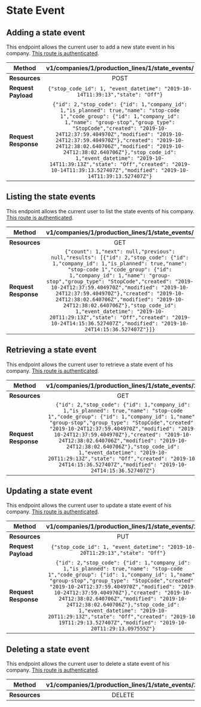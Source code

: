 # State Event

## Adding a state event
This endpoint allows the current user to add a new state event in his company. [This route is authenticated](https://github.com/vision-i40/company_service/tree/master/docs/authentication#authenticated-endpoints).

| **Method**            | v1/companies/1/production_lines/1/state_events/     |
|-----------------------|:---------------------:|
| **Resources**         | POST                   |
| **Request Payload**   | `{"stop_code_id": 1, "event_datetime": "2019-10-14T11:39:13","state": "Off"}` |
| **Request Response**  | `{"id": 2,"stop_code": {"id": 1,"company_id": 1,"is_planned": true,"name": "stop-code 1","code_group": {"id": 1,"company_id": 1,"name": "group-stop","group_type": "StopCode","created": "2019-10-24T12:37:59.404970Z","modified": "2019-10-24T12:37:59.404970Z"},"created": "2019-10-24T12:38:02.640706Z","modified": "2019-10-24T12:38:02.640706Z"},"stop_code_id": 1,"event_datetime": "2019-10-14T11:39:13Z","state": "Off","created": "2019-10-14T11:39:13.527407Z","modified": "2019-10-14T11:39:13.527407Z"}` |


## Listing the state events
This endpoint allows the current user to list the state events of his company. [This route is authenticated](https://github.com/vision-i40/company_service/tree/master/docs/authentication#authenticated-endpoints).

| **Method**            | v1/companies/1/production_lines/1/state_events/     |
|-----------------------|:---------------------:|
| **Resources**         | GET                   |
| **Request Response**  | `{"count": 1,"next": null,"previous": null,"results": [{"id": 2,"stop_code": {"id": 1,"company_id": 1,"is_planned": true,"name": "stop-code 1","code_group": {"id": 1,"company_id": 1,"name": "group-stop","group_type": "StopCode","created": "2019-10-24T12:37:59.404970Z","modified": "2019-10-24T12:37:59.404970Z"},"created": "2019-10-24T12:38:02.640706Z","modified": "2019-10-24T12:38:02.640706Z"},"stop_code_id": 1,"event_datetime": "2019-10-20T11:29:13Z","state": "Off","created": "2019-10-24T14:15:36.527407Z","modified": "2019-10-24T14:15:36.527407Z"}]}` |


## Retrieving a state event
This endpoint allows the current user to retrieve a state event of his company. [This route is authenticated](https://github.com/vision-i40/company_service/tree/master/docs/authentication#authenticated-endpoints).

| **Method**            | v1/companies/1/production_lines/1/state_events/2/     |
|-----------------------|:---------------------:|
| **Resources**         | GET                   |
| **Request Response**  | `{"id": 2,"stop_code": {"id": 1,"company_id": 1,"is_planned": true,"name": "stop-code 1","code_group": {"id": 1,"company_id": 1,"name": "group-stop","group_type": "StopCode","created": "2019-10-24T12:37:59.404970Z","modified": "2019-10-24T12:37:59.404970Z"},"created": "2019-10-24T12:38:02.640706Z","modified": "2019-10-24T12:38:02.640706Z"},"stop_code_id": 1,"event_datetime": "2019-10-20T11:29:13Z","state": "Off","created": "2019-10-24T14:15:36.527407Z","modified": "2019-10-24T14:15:36.527407Z"}` |


## Updating a state event
This endpoint allows the current user to update a state event of his company. [This route is authenticated](https://github.com/vision-i40/company_service/tree/master/docs/authentication#authenticated-endpoints).

| **Method**            | v1/companies/1/production_lines/1/state_events/2/     |
|-----------------------|:---------------------:|
| **Resources**         | PUT                   |
| **Request Payload**   | `{"stop_code_id": 1, "event_datetime": "2019-10-20T11:29:13","state": "Off"}` |
| **Request Response**  | `{"id": 2,"stop_code": {"id": 1,"company_id": 1,"is_planned": true,"name": "stop-code 1","code_group": {"id": 1,"company_id": 1,"name": "group-stop","group_type": "StopCode","created": "2019-10-24T12:37:59.404970Z","modified": "2019-10-24T12:37:59.404970Z"},"created": "2019-10-24T12:38:02.640706Z","modified": "2019-10-24T12:38:02.640706Z"},"stop_code_id": 1,"event_datetime": "2019-10-20T11:29:13Z","state": "Off","created": "2019-10-19T11:29:13.527407Z","modified": "2019-10-20T11:29:13.097555Z"}` |

## Deleting a state event
This endpoint allows the current user to delete a state event of his company. [This route is authenticated](https://github.com/vision-i40/company_service/tree/master/docs/authentication#authenticated-endpoints).

| **Method**            | v1/companies/1/production_lines/1/state_events/2/     |
|-----------------------|:---------------------:|
| **Resources**         | DELETE                   |
